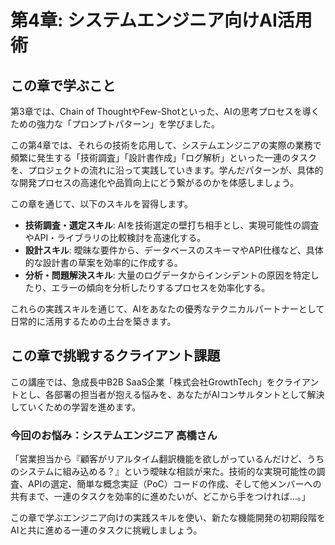 # 第4章: システムエンジニア向けAI活用術

## この章で学ぶこと
第3章では、Chain of ThoughtやFew-Shotといった、AIの思考プロセスを導くための強力な「プロンプトパターン」を学びました。

この第4章では、それらの技術を応用して、システムエンジニアの実際の業務で頻繁に発生する「技術調査」「設計書作成」「ログ解析」といった一連のタスクを、プロジェクトの流れに沿って実践していきます。学んだパターンが、具体的な開発プロセスの高速化や品質向上にどう繋がるのかを体感しましょう。

この章を通じて、以下のスキルを習得します。
- **技術調査・選定スキル**: AIを技術選定の壁打ち相手とし、実現可能性の調査やAPI・ライブラリの比較検討を高速化する。
- **設計スキル**: 曖昧な要件から、データベースのスキーマやAPI仕様など、具体的な設計書の草案を効率的に作成する。
- **分析・問題解決スキル**: 大量のログデータからインシデントの原因を特定したり、エラーの傾向を分析したりするプロセスを効率化する。

これらの実践スキルを通じて、AIをあなたの優秀なテクニカルパートナーとして日常的に活用するための土台を築きます。

## この章で挑戦するクライアント課題
この講座では、急成長中B2B SaaS企業「株式会社GrowthTech」をクライアントとし、各部署の担当者が抱える悩みを、あなたがAIコンサルタントとして解決していくための学習を進めます。

### 今回のお悩み：システムエンジニア 高橋さん
「営業担当から『顧客がリアルタイム翻訳機能を欲しがっているんだけど、うちのシステムに組み込める？』という曖昧な相談が来た。技術的な実現可能性の調査、APIの選定、簡単な概念実証（PoC）コードの作成、そして他メンバーへの共有まで、一連のタスクを効率的に進めたいが、どこから手をつければ…。」

この章で学ぶエンジニア向けの実践スキルを使い、新たな機能開発の初期段階をAIと共に進める一連のタスクに挑戦しましょう。